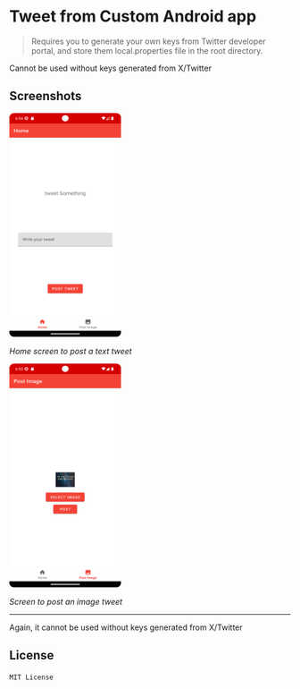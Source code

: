 # Tweet from Custom Android app

> Requires you to generate your own keys from Twitter developer portal, and store them local.properties file in the root directory.

Cannot be used without keys generated from X/Twitter

## Screenshots

<!-- ![Home](assets/Home.png)   -->
<img src="assets/Home.png" width="200" height="400" alt="Home" />  

*Home screen to post a text tweet*

<!-- ![Post Image](assets/PostImage.png)   -->
<img src="assets/PostImage.png" width="200" height="400" alt="Post Image" />  

*Screen to post an image tweet*

---

Again, it cannot be used without keys generated from X/Twitter

## License

```
MIT License
```